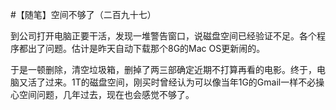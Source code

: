 #【随笔】空间不够了（二百九十七）

到公司打开电脑正要干活，发现一堆警告窗口，说磁盘空间已经验证不足。各个程序都出了问题。估计是昨天自动下载那个8G的Mac OS更新闹的。

于是一顿删除，清空垃圾箱，删掉了两三部确定近期不打算再看的电影。终于，电脑又活了过来。1T的磁盘空间，刚买时曾经认为可以像当年1G的Gmail一样不必操心空间问题，几年过去，现在也会感觉不够了。